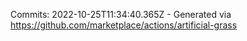 Commits: 2022-10-25T11:34:40.365Z - Generated via https://github.com/marketplace/actions/artificial-grass
<br>
